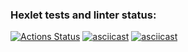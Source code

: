 ### Hexlet tests and linter status:

[![Actions Status](https://github.com/di-ops/java-project-61/workflows/hexlet-check/badge.svg)](https://github.com/di-ops/java-project-61/actions)
[![asciicast](https://asciinema.org/a/CBgOr79HnrQfwHlxAwyIDX6n5.svg)](https://asciinema.org/a/CBgOr79HnrQfwHlxAwyIDX6n5)
[![asciicast](https://asciinema.org/a/rkQ7j9rRbEmGTCg6SXSobTEJH.svg)](https://asciinema.org/a/rkQ7j9rRbEmGTCg6SXSobTEJH)
